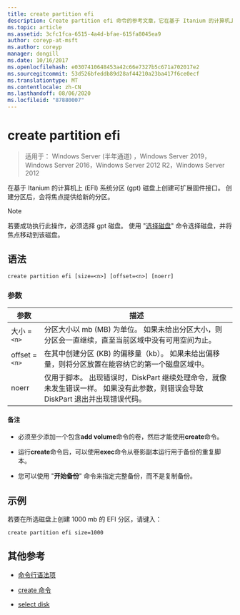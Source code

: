 ```yaml
---
title: create partition efi
description: Create partition efi 命令的参考文章，它在基于 Itanium 的计算机上 (EFI) 系统分区 (gpt) 磁盘上创建可扩展固件接口。
ms.topic: article
ms.assetid: 3cfc1fca-6515-4a4d-bfae-615fa8045ea9
author: coreyp-at-msft
ms.author: coreyp
manager: dongill
ms.date: 10/16/2017
ms.openlocfilehash: e0307410648453a42c66e7327b5c671a702017e2
ms.sourcegitcommit: 53d526bfeddb89d28af44210a23ba417f6ce0ecf
ms.translationtype: MT
ms.contentlocale: zh-CN
ms.lasthandoff: 08/06/2020
ms.locfileid: "87880007"
---
```

# <a name="create-partition-efi"></a>create partition efi

> 适用于： Windows Server (半年通道) ，Windows Server 2019，Windows Server 2016，Windows Server 2012 R2，Windows Server 2012

在基于 Itanium 的计算机上 (EFI) 系统分区 (gpt) 磁盘上创建可扩展固件接口。 创建分区后，会将焦点提供给新的分区。

>[!NOTE]
> 若要成功执行此操作，必须选择 gpt 磁盘。 使用 "[选择磁盘](select-disk.md)" 命令选择磁盘，并将焦点移动到该磁盘。

## <a name="syntax"></a>语法

```
create partition efi [size=<n>] [offset=<n>] [noerr]
```

### <a name="parameters"></a>参数

| 参数 | 描述 |
| --------- | ----------- |
| 大小 =`<n>` | 分区大小以 mb (MB) 为单位。 如果未给出分区大小，则分区会一直继续，直至当前区域中没有可用空间为止。 |
| offset =`<n>` | 在其中创建分区 (KB) 的偏移量（kb）。 如果未给出偏移量，则将分区放置在能容纳它的第一个磁盘区域中。 |
| noerr | 仅用于脚本。 出现错误时，DiskPart 继续处理命令，就像未发生错误一样。 如果没有此参数，则错误会导致 DiskPart 退出并出现错误代码。 |

#### <a name="remarks"></a>备注

- 必须至少添加一个包含**add volume**命令的卷，然后才能使用**create**命令。

- 运行**create**命令后，可以使用**exec**命令从卷影副本运行用于备份的重复脚本。

- 您可以使用 "**开始备份**" 命令来指定完整备份，而不是复制备份。

## <a name="examples"></a>示例

若要在所选磁盘上创建 1000 mb 的 EFI 分区，请键入：

```
create partition efi size=1000
```

## <a name="additional-references"></a>其他参考

- [命令行语法项](command-line-syntax-key.md)

- [create 命令](create.md)

- [select disk](select-disk.md)
